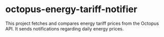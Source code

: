 # octopus-energy-tariff-notifier
This project fetches and compares energy tariff prices from the Octopus API. It sends notifications regarding daily energy prices.
